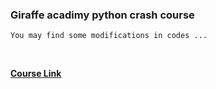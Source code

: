 ### Giraffe acadimy python crash course

```
You may find some modifications in codes ...
```
<br>

**[Course Link](https://www.youtube.com/watch?v=rfscVS0vtbw)**


